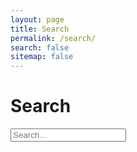 ```yaml
---
layout: page
title: Search
permalink: /search/
search: false
sitemap: false
---
```


<h1>Search</h1>
<input id="q" type="search" placeholder="Search…" class="form-control mb-3" />
<ul id="results"></ul>

<script defer src="https://unpkg.com/lunr/lunr.js"></script>
<script>
(async function () {
  const res = await fetch('{{ "/search.json" | relative_url }}');
  const data = await res.json();
  const idx = lunr(function () {
    this.ref('url');
    this.field('title', { boost: 10 });
    this.field('excerpt');
    this.field('tags');
    this.field('categories');
    data.docs.forEach(doc => this.add(doc));
  });
  const q = document.getElementById('q');
  const out = document.getElementById('results');
  q.addEventListener('input', () => {
    const term = q.value.trim();
    const hits = term ? idx.search(term) : [];
    out.innerHTML = hits.map(h => {
      const doc = data.docs.find(d => d.url === h.ref);
      if (!doc) return '';
      return `<li><a href="${doc.url}">${doc.title}</a><br><small>${doc.excerpt}</small></li>`;
    }).join('');
  });
})();
</script>
